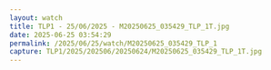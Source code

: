 ```yaml
---
layout: watch
title: TLP1 - 25/06/2025 - M20250625_035429_TLP_1T.jpg
date: 2025-06-25 03:54:29
permalink: /2025/06/25/watch/M20250625_035429_TLP_1
capture: TLP1/2025/202506/20250624/M20250625_035429_TLP_1T.jpg
---
```

